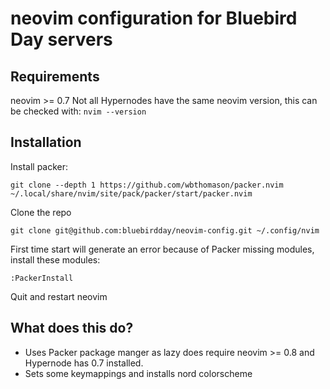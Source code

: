 # neovim configuration for Bluebird Day servers

## Requirements
neovim >= 0.7
Not all Hypernodes have the same neovim version, this can be checked with:
```nvim --version```

## Installation
Install packer:

```
git clone --depth 1 https://github.com/wbthomason/packer.nvim ~/.local/share/nvim/site/pack/packer/start/packer.nvim
```

Clone the repo
```
git clone git@github.com:bluebirdday/neovim-config.git ~/.config/nvim
```

First time start will generate an error because of Packer missing modules, install these modules:
```
:PackerInstall
```
Quit and restart neovim

## What does this do?

- Uses Packer package manger as lazy does require neovim >= 0.8 and Hypernode has 0.7 installed.
- Sets some keymappings and installs nord colorscheme
